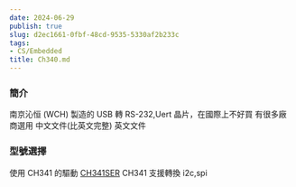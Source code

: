 ```yaml
---
date: 2024-06-29
publish: true
slug: d2ec1661-0fbf-48cd-9535-5330af2b233c
tags:
- CS/Embedded
title: Ch340.md
---
```

### 簡介

南京沁恒 (WCH) 製造的 USB 轉 RS-232,Uert 晶片，在國際上不好買
有很多廠商選用
中文文件(比英文完整)
[](../d584f2f1-1873-45f2-8d44-3ca794ab584f.pdf)
英文文件
[](../bae559eb-417e-4b21-b123-1fed30f7fcdb.pdf)

### 型號選擇

使用 CH341 的驅動 [CH341SER](https://www.wch.cn/downloads/CH341SER_ZIP.html) CH341 支援轉換 i2c,spi

